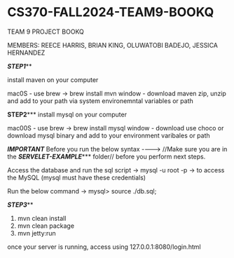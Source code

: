 # CS370-FALL2024-TEAM9-BOOKQ

TEAM 9
PROJECT BOOKQ

MEMBERS: REECE HARRIS, BRIAN KING, OLUWATOBI BADEJO, JESSICA HERNANDEZ


*****STEP1*******

install maven on your computer

mac0S - use brew -> brew install mvn
window - download maven zip, unzip and add to your path via system environemntal variables or path

****STEP2*******
install mysql on your computer

mac00S - use brew -> brew install mysql
window - download use choco or download mysql binary and add to your environment varibales or path

***IMPORTANT*** Before you run the below syntax ----> //Make sure you are in the *********SERVELET-EXAMPLE************ folder// before you perform next steps.

Access the database and run the sql script
-> mysql -u root -p -> to access the MySQL (mysql must have these credentials)

Run the below command
-> mysql> source ./db.sql;

*******STEP3*********

1.  mvn clean install
2.  mvn clean package
3.  mvn jetty:run


once your server is running, access using 127.0.0.1:8080/login.html

